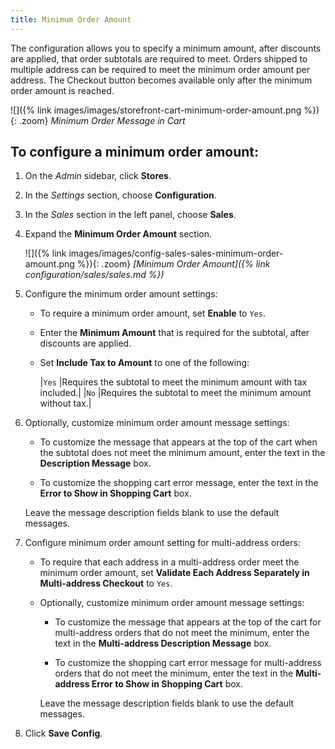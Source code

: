 ```yaml
---
title: Minimum Order Amount
---
```


The configuration allows you to specify a minimum amount, after discounts are applied, that order subtotals are required to meet. Orders shipped to multiple address can be required to meet the minimum order amount per address. The Checkout button becomes available only after the minimum order amount is reached.

![]({% link images/images/storefront-cart-minimum-order-amount.png %}){: .zoom}
_Minimum Order Message in Cart_

## To configure a minimum order amount:

1. On the _Admin_ sidebar, click **Stores**.

1. In the _Settings_ section, choose **Configuration**.

1. In the _Sales_ section in the left panel, choose **Sales**.

1. Expand the **Minimum Order Amount** section.

    ![]({% link images/images/config-sales-sales-minimum-order-amount.png %}){: .zoom}
    _[Minimum Order Amount]({% link configuration/sales/sales.md %})_

1. Configure the minimum order amount settings:

   - To require a minimum order amount, set **Enable** to `Yes`.

   - Enter the **Minimum Amount** that is required for the subtotal, after discounts are applied.

   - Set **Include Tax to Amount** to one of the following:

        |`Yes` |Requires the subtotal to meet the minimum amount with tax included.|
        |`No` |Requires the subtotal to meet the minimum amount without tax.|

1. Optionally, customize minimum order amount message settings:

   - To customize the message that appears at the top of the cart when the subtotal does not meet the minimum amount, enter the text in the **Description Message** box.

   - To customize the shopping cart error message, enter the text in the **Error to Show in Shopping Cart** box.

   Leave the message description fields blank to use the default messages.

1. Configure minimum order amount setting for multi-address orders:

   - To require that each address in a multi-address order meet the minimum order amount, set **Validate Each Address Separately in Multi-address Checkout** to `Yes`.

   - Optionally, customize minimum order amount message settings:

      - To customize the message that appears at the top of the cart for multi-address orders that do not meet the minimum, enter the text in the **Multi-address Description Message** box.

      - To customize the shopping cart error message for multi-address orders that do not meet the minimum, enter the text in the **Multi-address Error to Show in Shopping Cart** box.

      Leave the message description fields blank to use the default messages.

1. Click **Save Config**.
